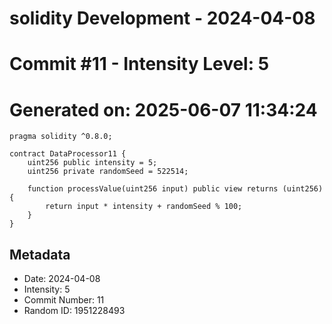﻿# solidity Development - 2024-04-08
# Commit #11 - Intensity Level: 5
# Generated on: 2025-06-07 11:34:24
```solidity
pragma solidity ^0.8.0;

contract DataProcessor11 {
    uint256 public intensity = 5;
    uint256 private randomSeed = 522514;

    function processValue(uint256 input) public view returns (uint256) {
        return input * intensity + randomSeed % 100;
    }
}
```
## Metadata
- Date: 2024-04-08
- Intensity: 5
- Commit Number: 11
- Random ID: 1951228493
